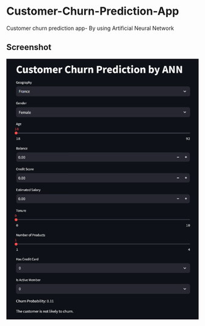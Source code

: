 # Customer-Churn-Prediction-App
Customer churn prediction app- By using Artificial Neural Network
## Screenshot
![App Screenshot](app.png)
